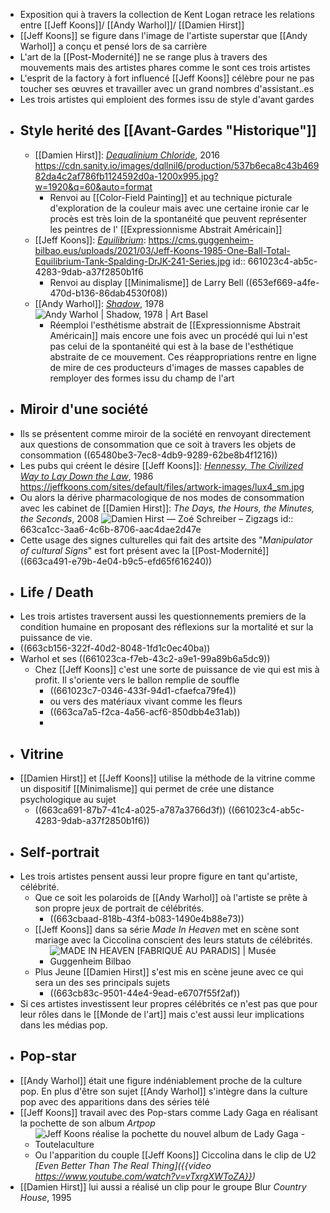 - Exposition qui à travers la collection de Kent Logan retrace les relations entre [[Jeff Koons]]/ [[Andy Warhol]]/ [[Damien Hirst]]
- [[Jeff Koons]] se figure dans l'image de l'artiste superstar que [[Andy Warhol]] a conçu et pensé lors de sa carrière
- L'art de la [[Post-Modernité]] ne se range plus à travers des mouvements mais des artistes phares comme le sont ces trois artistes
- L'esprit de la factory à fort influencé [[Jeff Koons]] célèbre pour ne pas toucher ses œuvres et travailler avec un grand nombres d'assistant..es
- Les trois artistes qui emploient des formes issu de style d'avant gardes
- ## Style herité des [[Avant-Gardes "Historique"]]
	- [[Damien Hirst]]: [*Dequalinium Chloride*](https://www.artsy.net/artwork/damien-hirst-dequalinium-chloride-19), 2016 https://cdn.sanity.io/images/dqllnil6/production/537b6eca8c43b46982da4c2af786fb1124592d0a-1200x995.jpg?w=1920&q=60&auto=format
		- Renvoi au [[Color-Field Painting]] et au technique picturale d'exploration de la couleur mais avec une certaine ironie car le procès est très loin de la spontanéité que peuvent représenter les peintres de l' [[Expressionnisme Abstrait Américain]]
	- [[Jeff Koons]]: [*Equilibrium*](https://www.guggenheim-bilbao.eus/fr/exposition/equilibrio): https://cms.guggenheim-bilbao.eus/uploads/2021/03/Jeff-Koons-1985-One-Ball-Total-Equilibrium-Tank-Spalding-DrJK-241-Series.jpg
	  id:: 661023c4-ab5c-4283-9dab-a37f2850b1f6
		- Renvoi au display [[Minimalisme]] de Larry Bell ((653ef669-a4fe-470d-b136-86dab4530f08))
	- [[Andy Warhol]]: [*Shadow*](https://www.artbasel.com/catalog/artwork/23026/Andy-Warhol-Shadow?lang=fr), 1978 ![Andy Warhol | Shadow, 1978 | Art Basel](https://d2u3kfwd92fzu7.cloudfront.net/gallery/photo/1436260153334/WAR_268_12.jpeg)
		- Réemploi l'esthétisme abstrait de [[Expressionnisme Abstrait Américain]] mais encore une fois avec un procédé qui lui n'est pas celui de la spontanéité qui est à la base de l'esthétique abstraite de ce mouvement. Ces réappropriations rentre en ligne de mire de ces producteurs d'images de masses capables de remployer des formes issu du champ de l'art
- ## Miroir d'une société
- Ils se présentent comme miroir de la société en renvoyant directement aux questions de consommation que ce soit à travers les objets de consommation ((65480be3-7ec8-4db9-9289-62be8b4f1216))
- Les pubs qui créent le désire [[Jeff Koons]]: [*Hennessy, The Civilized Way to Lay Down the Law*](https://jeffkoons.com/artwork/luxury-degradation/hennessy-the-civilized-way-lay-down-the-law), 1986 https://jeffkoons.com/sites/default/files/artwork-images/lux4_sm.jpg
- Ou alors la dérive pharmacologique de nos modes de consommation avec les cabinet de [[Damien Hirst]]: *The Days, the Hours, the Minutes, the Seconds*, 2008 ![Damien Hirst — Zoé Schreiber – Zigzags](https://images.squarespace-cdn.com/content/v1/580f2a72be6594a6e29cc729/1633357061551-RP5TO8JJXPLZO5YZEU23/Damian+Hirst%2C+The+Days%2C+the+hours%2C+the+minutes%2C+the+seconds%2C+2008+%28detail%29.jpg)
  id:: 663ca1cc-3aa6-4c6b-8706-aac4dae2d47e
- Cette usage des signes culturelles qui fait des artsite des "*Manipulator of cultural Signs*" est fort présent avec la [[Post-Modernité]] ((663ca491-e79b-4e04-b9c5-efd65f616240))
- ## Life / Death
- Les trois artistes traversent aussi les questionnements premiers de la condition humaine en proposant des réflexions sur la mortalité et sur la puissance de vie.
- ((663cb156-322f-40d2-8048-1fd1c0ec40ba))
- Warhol et ses ((661023ca-f7eb-43c2-a9e1-99a89b6a5dc9))
	- Chez [[Jeff Koons]] c'est une sorte de puissance de vie qui est mis à profit. Il s'oriente vers le ballon remplie de souffle
		- ((661023c7-0346-433f-94d1-cfaefca79fe4))
		- ou vers des matériaux vivant comme les fleurs
		- ((663ca7a5-f2ca-4a56-acf6-850dbb4e31ab))
		-
- ## Vitrine
- [[Damien Hirst]] et [[Jeff Koons]] utilise la méthode de la vitrine comme un dispositif [[Minimalisme]]  qui permet de crée une distance psychologique au sujet
	- ((663ca691-87b7-41c4-a025-a787a3766d3f)) ((661023c4-ab5c-4283-9dab-a37f2850b1f6))
- ## Self-portrait
- Les trois artistes pensent aussi leur propre figure en tant qu'artiste, célébrité.
	- Que ce soit les polaroids de [[Andy Warhol]] oà l'artiste se prête à son propre jeux de portrait de célébrités.
		- ((663cbaad-818b-43f4-b083-1490e4b88e73))
	- [[Jeff Koons]] dans sa série *Made In Heaven* met en scène sont mariage avec la Ciccolina conscient des leurs statuts de célébrités.
		- ![MADE IN HEAVEN [FABRIQUÉ AU PARADIS] | Musée Guggenheim Bilbao](https://cms.guggenheim-bilbao.eus/uploads/2021/03/Jeff-Koons-1989-Made-in-Heaven-300x135.jpg)
	- Plus Jeune [[Damien Hirst]] s'est mis en scène jeune avec ce qui sera un des ses principals sujets
		- ((663cb83c-9501-44e4-9ead-e6707f55f2af))
- Si ces artistes investissent leur propres célébrités ce n'est pas que pour leur rôles dans le [[Monde de l'art]] mais c'est aussi leur implications dans les médias pop.
- ## Pop-star
- [[Andy Warhol]] était une figure indéniablement proche de la culture pop. En plus d'être son sujet [[Andy Warhol]] s'intègre dans la culture pop avec des apparitions dans des séries télé
- [[Jeff Koons]] travail avec des Pop-stars comme Lady Gaga en réalisant la pochette de son album *Artpop*
	- ![Jeff Koons réalise la pochette du nouvel album de Lady Gaga - Toutelaculture](https://toutelaculture.com/wp-content/uploads/2013/10/lady-gaga-artpop-600x600.jpg)
	- Ou l'apparition du couple [[Jeff Koons]] Ciccolina dans le clip de U2 *[Even Better Than The Real Thing]({{video https://www.youtube.com/watch?v=vTxrgXWToZA}})*
- [[Damien Hirst]] lui aussi a réalisé un clip pour le groupe Blur  *Country House*, 1995